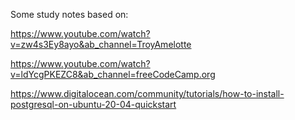 
Some study notes based on:

https://www.youtube.com/watch?v=zw4s3Ey8ayo&ab_channel=TroyAmelotte

https://www.youtube.com/watch?v=ldYcgPKEZC8&ab_channel=freeCodeCamp.org

https://www.digitalocean.com/community/tutorials/how-to-install-postgresql-on-ubuntu-20-04-quickstart












